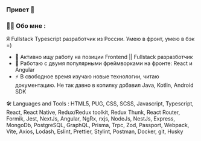 ### Привет 👋

<h3> 👨‍💻 Обо мне :</h3>
Я Fullstack Typescript разработчик из России.  Умею в фронт, умею в бэк =)
<ul>
  <li>🔭 Активно ищу работу на позиции Frontend || Fullstack разразботчик</li>

<li>🌱 Работаю с двумя популярными фреймворками на фронте: React и Angular </li>

<li>⚡ В свободное время изучаю новые технологии, читаю документацию. Не так давно в копилку добавил Java, Kotlin, Android SDK </li>
</ul>

🛠️ Languages and Tools :
НTML5, PUG, CSS, SCSS, Javascript, Typescript, React, React Native, Redux/Redux toolkit, Redux Thunk, React Router, Formik, Jest, NextJs, Angular, NgRx, rxjs, NodeJs, NestJs, Express, MongoDb, PostgreSQL, GraphQL, Prisma, Trpc, Zod, Passport,
Webpack, Vite, Axios, Lodash, Eslint, Prettier, Stylint, Postman, Docker, git, Husky
